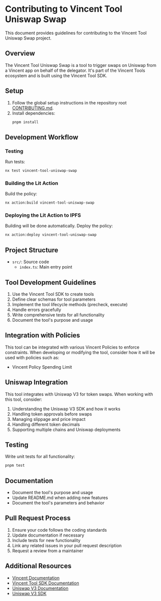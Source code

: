 # Contributing to Vincent Tool Uniswap Swap

This document provides guidelines for contributing to the Vincent Tool Uniswap Swap project.

## Overview

The Vincent Tool Uniswap Swap is a tool to trigger swaps on Uniswap from a Vincent app on behalf of the delegator. It's part of the Vincent Tools ecosystem and is built using the Vincent Tool SDK.

## Setup

1. Follow the global setup instructions in the repository root [CONTRIBUTING.md](../../../CONTRIBUTING.md).
2. Install dependencies:
   ```bash
   pnpm install
   ```

## Development Workflow

### Testing

Run tests:
```bash
nx test vincent-tool-uniswap-swap
```

### Building the Lit Action

Build the policy:
```bash
nx action:build vincent-tool-uniswap-swap
```

### Deploying the Lit Action to IPFS

Building will be done automatically. Deploy the policy:
```bash
nx action:deploy vincent-tool-uniswap-swap
```

## Project Structure

- `src/`: Source code
  - `index.ts`: Main entry point

## Tool Development Guidelines

1. Use the Vincent Tool SDK to create tools
2. Define clear schemas for tool parameters
3. Implement the tool lifecycle methods (precheck, execute)
4. Handle errors gracefully
5. Write comprehensive tests for all functionality
6. Document the tool's purpose and usage

## Integration with Policies

This tool can be integrated with various Vincent Policies to enforce constraints. When developing or modifying the tool, consider how it will be used with policies such as:

- Vincent Policy Spending Limit

## Uniswap Integration

This tool integrates with Uniswap V3 for token swaps. When working with this tool, consider:

1. Understanding the Uniswap V3 SDK and how it works
2. Handling token approvals before swaps
3. Managing slippage and price impact
4. Handling different token decimals
5. Supporting multiple chains and Uniswap deployments

## Testing

Write unit tests for all functionality:
```bash
pnpm test
```

## Documentation

- Document the tool's purpose and usage
- Update README.md when adding new features
- Document the tool's parameters and behavior

## Pull Request Process

1. Ensure your code follows the coding standards
2. Update documentation if necessary
3. Include tests for new functionality
4. Link any related issues in your pull request description
5. Request a review from a maintainer

## Additional Resources

- [Vincent Documentation](https://docs.heyvincent.ai/)
- [Vincent Tool SDK Documentation](../vincent-tool-sdk/README.md)
- [Uniswap V3 Documentation](https://docs.uniswap.org/protocol/V3/introduction)
- [Uniswap V3 SDK](https://docs.uniswap.org/sdk/v3/overview)
